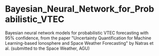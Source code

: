 # Bayesian_Neural_Network_for_Probabilistic_VTEC
Bayesian neural network models for probabilistic VTEC forecasting with 95% confidence,  from the paper "Uncertainty Quantification for Machine Learning-based Ionosphere and Space Weather Forecasting" by Natras et al. (submitted to the Space Weather, AGU)
